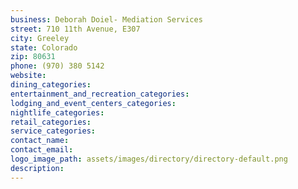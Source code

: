 ```yaml
---
business: Deborah Doiel- Mediation Services
street: 710 11th Avenue, E307
city: Greeley
state: Colorado
zip: 80631
phone: (970) 380 5142
website: 
dining_categories: 
entertainment_and_recreation_categories: 
lodging_and_event_centers_categories: 
nightlife_categories: 
retail_categories: 
service_categories: 
contact_name: 
contact_email: 
logo_image_path: assets/images/directory/directory-default.png
description: 
---
```

